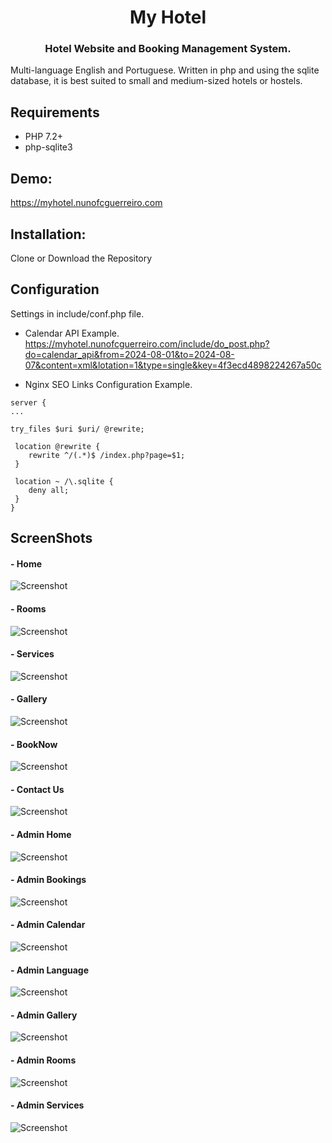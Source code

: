 <h1 align="center">
My Hotel
</h1>

<h3 align="center">
Hotel Website and Booking Management System.
</h3>

Multi-language English and Portuguese. Written in php and using the sqlite database, it is best suited to small and medium-sized hotels or hostels.
 
 
 
## Requirements
 - PHP 7.2+
 - php-sqlite3
  

## Demo:
 https://myhotel.nunofcguerreiro.com


## Installation:
 Clone or Download the Repository
 
 
## Configuration
 Settings in include/conf.php file.


 - Calendar API Example.
 https://myhotel.nunofcguerreiro.com/include/do_post.php?do=calendar_api&from=2024-08-01&to=2024-08-07&content=xml&lotation=1&type=single&key=4f3ecd4898224267a50c

 - Nginx SEO Links Configuration Example.
```
server {
...

try_files $uri $uri/ @rewrite;

 location @rewrite {
    rewrite ^/(.*)$ /index.php?page=$1;
 }

 location ~ /\.sqlite {
    deny all;
 }
}

``` 

## ScreenShots

#### - Home
![Screenshot](assets/img/Screen_Shots/My-Hotel_Home.png)
#### - Rooms
![Screenshot](assets/img/Screen_Shots/My-Hotel_Rooms.png)
#### - Services
![Screenshot](assets/img/Screen_Shots/My-Hotel_Services.png)
#### - Gallery
![Screenshot](assets/img/Screen_Shots/My-Hotel_Gallery.png)
#### - BookNow
![Screenshot](assets/img/Screen_Shots/My-Hotel_BookNow.png)
#### - Contact Us
![Screenshot](assets/img/Screen_Shots/My-Hotel_Contactus.png)
#### - Admin Home
![Screenshot](assets/img/Screen_Shots/My-Hotel_Admin_Home.png)
#### - Admin Bookings
![Screenshot](assets/img/Screen_Shots/My-Hotel_Admin_Bookings.png)
#### - Admin Calendar
![Screenshot](assets/img/Screen_Shots/My-Hotel_Admin_Calendar.png)
#### - Admin Language
![Screenshot](assets/img/Screen_Shots/My-Hotel_Admin_Language.png)
#### - Admin Gallery
![Screenshot](assets/img/Screen_Shots/My-Hotel_Admin_Gallery.png)
#### - Admin Rooms
![Screenshot](assets/img/Screen_Shots/My-Hotel_Admin_Rooms.png)
#### - Admin Services
![Screenshot](assets/img/Screen_Shots/My-Hotel_Admin_Services.png)

